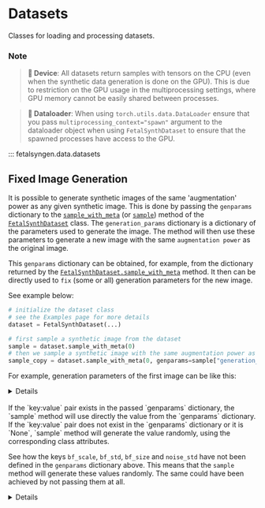 # Datasets
Classes for loading and processing datasets.
### Note
> **📝 Device**: All datasets return samples with tensors on the CPU (even when the synthetic data generation is done on the GPU). This is due to restriction on the GPU usage in the multiprocessing settings, where GPU memory cannot be easily shared between processes.

> **📝 Dataloader**: When using `torch.utils.data.DataLoader` ensure that you pass `multiprocessing_context="spawn"` argument to the dataloader object when using `FetalSynthDataset` to ensure that the spawned processes have access to the GPU.


::: fetalsyngen.data.datasets

## Fixed Image Generation
It is possible to generate synthetic images of the same 'augmentation' power as any given synthetic image. This is done by passing the `genparams` dictionary to the [`sample_with_meta`](#fetalsyngen.data.datasets.FetalSynthDataset.sample_with_meta) (or [`sample`](#fetalsyngen.data.datasets.FetalSynthDataset.sample)) method of the [`FetalSynthDataset`](#fetalsyngen.data.datasets.FetalSynthDataset) class. The `generation_params` dictionary is a dictionary of the parameters used to generate the image. The method will then use these parameters to generate a new image with the same `augmentation power` as the original image.

This `genparams` dictionary can be obtained, for example, from the dictionary returned by the [`FetalSynthDataset.sample_with_meta`](#fetalsyngen.data.datasets.FetalSynthDataset.sample_with_meta)  method. It then can be directly used to `fix` (some or all) generation parameters for the new image.

See example below:

```python
# initialize the dataset class
# see the Examples page for more details
dataset = FetalSynthDataset(...)

# first sample a synthetic image from the dataset
sample = dataset.sample_with_meta(0)
# then we sample a synthetic image with the same augmentation power as the first image
sample_copy = dataset.sample_with_meta(0, genparams=sample["generation_params"])
```

For example, generation parameters of the first image can be like this:

<details>
```python
{'idx': 0,
 'img_paths': PosixPath('../data/sub-sta38/anat/sub-sta38_rec-irtk_T2w.nii.gz'),
 'segm_paths': PosixPath('../data/sub-sta38/anat/sub-sta38_rec-irtk_T2w.nii.gz'),
 'seeds': defaultdict(dict,
             {1: {1: PosixPath('../data/derivatives/seeds/subclasses_1/sub-sta38/anat/sub-sta38_rec-irtk_T2w_dseg_mlabel_1.nii.gz'),
               2: PosixPath('../data/derivatives/seeds/subclasses_1/sub-sta38/anat/sub-sta38_rec-irtk_T2w_dseg_mlabel_2.nii.gz'),
               3: PosixPath('../data/derivatives/seeds/subclasses_1/sub-sta38/anat/sub-sta38_rec-irtk_T2w_dseg_mlabel_3.nii.gz'),
               4: PosixPath('../data/derivatives/seeds/subclasses_1/sub-sta38/anat/sub-sta38_rec-irtk_T2w_dseg_mlabel_4.nii.gz')},
              2: {1: PosixPath('../data/derivatives/seeds/subclasses_2/sub-sta38/anat/sub-sta38_rec-irtk_T2w_dseg_mlabel_1.nii.gz'),
               2: PosixPath('../data/derivatives/seeds/subclasses_2/sub-sta38/anat/sub-sta38_rec-irtk_T2w_dseg_mlabel_2.nii.gz'),
               3: PosixPath('../data/derivatives/seeds/subclasses_2/sub-sta38/anat/sub-sta38_rec-irtk_T2w_dseg_mlabel_3.nii.gz'),
               4: PosixPath('../data/derivatives/seeds/subclasses_2/sub-sta38/anat/sub-sta38_rec-irtk_T2w_dseg_mlabel_4.nii.gz')},
              3: {1: PosixPath('../data/derivatives/seeds/subclasses_3/sub-sta38/anat/sub-sta38_rec-irtk_T2w_dseg_mlabel_1.nii.gz'),
               2: PosixPath('../data/derivatives/seeds/subclasses_3/sub-sta38/anat/sub-sta38_rec-irtk_T2w_dseg_mlabel_2.nii.gz'),
               3: PosixPath('../data/derivatives/seeds/subclasses_3/sub-sta38/anat/sub-sta38_rec-irtk_T2w_dseg_mlabel_3.nii.gz'),
               4: PosixPath('../data/derivatives/seeds/subclasses_3/sub-sta38/anat/sub-sta38_rec-irtk_T2w_dseg_mlabel_4.nii.gz')}}),
 'selected_seeds': {'mlabel2subclusters': {1: 2, 2: 1, 3: 3, 4: 1}},
 'seed_intensities': {'mus': tensor([109.6722, 220.9658, 100.9801,  38.6364, 125.5148, 108.1950, 216.1060,
          190.5462,  55.3930,  59.2667,  72.0628,  68.8775,  76.5113,  84.6639,
           90.0124,  94.1701,  67.0610,  25.9465,  31.5438,  21.0375, 192.4223,
          173.7434, 139.9284, 121.3904, 145.4289, 158.1318, 157.4630, 150.0894,
          183.9047, 181.7129, 114.8939,   9.5253,  29.0257,  97.9543, 122.0798,
           72.2969,  26.3086,  81.8050,  67.7463,  72.3737, 129.8539, 113.3900,
          141.8177, 225.0000,  35.3458, 173.7635,  29.5101, 135.9482, 188.2391,
          225.0000], device='cuda:0'),
  'sigmas': tensor([ 9.2432, 23.1060, 16.4965,  6.4289, 24.7862, 23.7996, 15.2424, 20.2845,
          12.6833,  6.9079,  6.1214, 22.1317,  9.7907,  5.5302, 14.3288, 11.1454,
          16.0453, 20.9057, 24.2358, 13.4785, 22.7258, 11.2053, 12.9420, 13.4270,
          14.8660, 22.4874,  5.6251,  9.8794,  8.8749, 19.0294,  9.7164,  6.2293,
          13.6376, 11.7447, 14.1414,  6.4362, 20.4575, 14.6729,  8.4719, 14.2926,
           6.9458, 11.5346, 14.6113,  6.6516, 22.1767,  8.3793, 20.1699,  6.3299,
           5.3340, 21.8027], device='cuda:0')},
 'deform_params': {'affine': {'rotations': array([ 0.0008224 ,  0.03067143, -0.0151502 ]),
   'shears': array([-0.01735838,  0.00744726,  0.00012507]),
   'scalings': array([1.09345725, 0.91695532, 0.98194215])},
  'non_rigid': {'nonlin_scale': array([0.05686841]),
   'nonlin_std': 1.048839010036788,
   'size_F_small': [15, 15, 15]},
  'flip': False},
 'gamma_params': {'gamma': 0.960299468352801},
 'bf_params': {'bf_scale': None, 'bf_std': None, 'bf_size': None},
 'resample_params': {'spacing': array([0.65685245, 0.65685245, 0.65685245])},
 'noise_params': {'noise_std': None},
 'generation_time': 0.5615839958190918}
```
</details>

<br>
If the `key:value` pair exists in the passed `genparams` dictionary, the `sample` method will use directly the value from the `genparams` dictionary. If the `key:value` pair does not exist in the `genparams` dictionary or it is `None`,  `sample` method will generate the value randomly, using the corresponding class attributes.

See how the keys `bf_scale`, `bf_std`, `bf_size` and `noise_std` have not been defined in the `genparams` dictionary above. This means that the `sample` method will generate these values randomly. The same could have been achieved by not passing them at all.

<details>
    {'idx': 0,
    'img_paths': PosixPath('../data/sub-sta38/anat/sub-sta38_rec-irtk_T2w.nii.gz'),
    'segm_paths': PosixPath('../data/sub-sta38/anat/sub-sta38_rec-irtk_T2w.nii.gz'),
    'seeds': defaultdict(dict,
                {1: {1: PosixPath('../data/derivatives/seeds/subclasses_1/sub-sta38/anat/sub-sta38_rec-irtk_T2w_dseg_mlabel_1.nii.gz'),
                2: PosixPath('../data/derivatives/seeds/subclasses_1/sub-sta38/anat/sub-sta38_rec-irtk_T2w_dseg_mlabel_2.nii.gz'),
                3: PosixPath('../data/derivatives/seeds/subclasses_1/sub-sta38/anat/sub-sta38_rec-irtk_T2w_dseg_mlabel_3.nii.gz'),
                4: PosixPath('../data/derivatives/seeds/subclasses_1/sub-sta38/anat/sub-sta38_rec-irtk_T2w_dseg_mlabel_4.nii.gz')},
                2: {1: PosixPath('../data/derivatives/seeds/subclasses_2/sub-sta38/anat/sub-sta38_rec-irtk_T2w_dseg_mlabel_1.nii.gz'),
                2: PosixPath('../data/derivatives/seeds/subclasses_2/sub-sta38/anat/sub-sta38_rec-irtk_T2w_dseg_mlabel_2.nii.gz'),
                3: PosixPath('../data/derivatives/seeds/subclasses_2/sub-sta38/anat/sub-sta38_rec-irtk_T2w_dseg_mlabel_3.nii.gz'),
                4: PosixPath('../data/derivatives/seeds/subclasses_2/sub-sta38/anat/sub-sta38_rec-irtk_T2w_dseg_mlabel_4.nii.gz')},
                3: {1: PosixPath('../data/derivatives/seeds/subclasses_3/sub-sta38/anat/sub-sta38_rec-irtk_T2w_dseg_mlabel_1.nii.gz'),
                2: PosixPath('../data/derivatives/seeds/subclasses_3/sub-sta38/anat/sub-sta38_rec-irtk_T2w_dseg_mlabel_2.nii.gz'),
                3: PosixPath('../data/derivatives/seeds/subclasses_3/sub-sta38/anat/sub-sta38_rec-irtk_T2w_dseg_mlabel_3.nii.gz'),
                4: PosixPath('../data/derivatives/seeds/subclasses_3/sub-sta38/anat/sub-sta38_rec-irtk_T2w_dseg_mlabel_4.nii.gz')}}),
    'selected_seeds': {'mlabel2subclusters': {1: 2, 2: 1, 3: 3, 4: 1}},
    'seed_intensities': {'mus': tensor([109.6722, 220.9658, 100.9801,  38.6364, 125.5148, 108.1950, 216.1060,
            190.5462,  55.3930,  59.2667,  72.0628,  68.8775,  76.5113,  84.6639,
            90.0124,  94.1701,  67.0610,  25.9465,  31.5438,  21.0375, 192.4223,
            173.7434, 139.9284, 121.3904, 145.4289, 158.1318, 157.4630, 150.0894,
            183.9047, 181.7129, 114.8939,   9.5253,  29.0257,  97.9543, 122.0798,
            72.2969,  26.3086,  81.8050,  67.7463,  72.3737, 129.8539, 113.3900,
            141.8177, 225.0000,  35.3458, 173.7635,  29.5101, 135.9482, 188.2391,
            225.0000], device='cuda:0'),
    'sigmas': tensor([ 9.2432, 23.1060, 16.4965,  6.4289, 24.7862, 23.7996, 15.2424, 20.2845,
            12.6833,  6.9079,  6.1214, 22.1317,  9.7907,  5.5302, 14.3288, 11.1454,
            16.0453, 20.9057, 24.2358, 13.4785, 22.7258, 11.2053, 12.9420, 13.4270,
            14.8660, 22.4874,  5.6251,  9.8794,  8.8749, 19.0294,  9.7164,  6.2293,
            13.6376, 11.7447, 14.1414,  6.4362, 20.4575, 14.6729,  8.4719, 14.2926,
            6.9458, 11.5346, 14.6113,  6.6516, 22.1767,  8.3793, 20.1699,  6.3299,
            5.3340, 21.8027], device='cuda:0')},
    'deform_params': {'affine': {'rotations': array([ 0.0008224 ,  0.03067143, -0.0151502 ]),
    'shears': array([-0.01735838,  0.00744726,  0.00012507]),
    'scalings': array([1.09345725, 0.91695532, 0.98194215])},
    'non_rigid': {'nonlin_scale': array([0.05686841]),
    'nonlin_std': 1.048839010036788,
    'size_F_small': [15, 15, 15]},
    'flip': False},
    'gamma_params': {'gamma': 0.960299468352801},
    'bf_params': {'bf_scale': array([0.00797334]),
    'bf_std': array([0.21896995]),
    'bf_size': [2, 2, 2]},
    'resample_params': {'spacing': array([0.65685245, 0.65685245, 0.65685245])},
    'noise_params': {'noise_std': None},
    'generation_time': 0.6192283630371094}
    ```

</details>